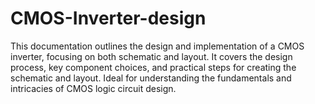 # CMOS-Inverter-design
This documentation outlines the design and implementation of a CMOS inverter, focusing on both schematic and layout. It covers the design process, key component choices, and practical steps for creating the schematic and layout. Ideal for understanding the fundamentals and intricacies of CMOS logic circuit design.
